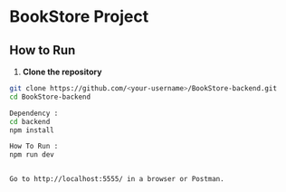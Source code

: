 # BookStore Project

## How to Run

1. **Clone the repository**
```bash
git clone https://github.com/<your-username>/BookStore-backend.git
cd BookStore-backend

Dependency : 
cd backend
npm install

How To Run : 
npm run dev


Go to http://localhost:5555/ in a browser or Postman.

